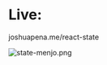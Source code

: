 # Live:
joshuapena.me/react-state

![state-menjo.png](https://i.postimg.cc/Jh03yq5J/state-menjo.png)
